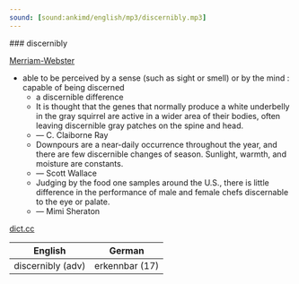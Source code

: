 ```yaml
---
sound: [sound:ankimd/english/mp3/discernibly.mp3]
---
```


\### discernibly

[Merriam-Webster](https://www.merriam-webster.com/dictionary/discernibly)

- able to be perceived by a sense (such as sight or smell) or by the mind : capable of being discerned
    - a discernible difference
    - It is thought that the genes that normally produce a white underbelly in the gray squirrel are active in a wider area of their bodies, often leaving discernible gray patches on the spine and head.
    - — C. Claiborne Ray
    - Downpours are a near-daily occurrence throughout the year, and there are few discernible changes of season. Sunlight, warmth, and moisture are constants.
    - — Scott Wallace
    - Judging by the food one samples around the U.S., there is little difference in the performance of male and female chefs discernable to the eye or palate.
    - — Mimi Sheraton

[dict.cc](https://www.dict.cc/discernibly)

| English        | German       |
| -------------- | ------------ |
| discernibly (adv) | erkennbar (17) |
